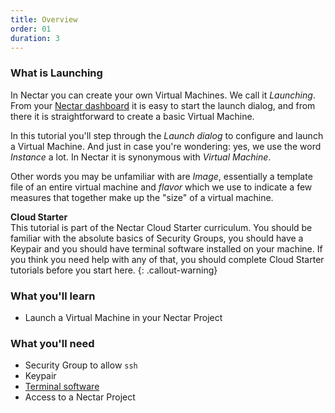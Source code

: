 ```yaml
---
title: Overview
order: 01
duration: 3
---
```

### What is Launching

In Nectar you can create your own Virtual Machines. We call it *Launching*.  From your [Nectar dashboard](https://dashboard.rc.nectar.org.au) it is easy to start the launch dialog, and from there it is straightforward to create a basic Virtual Machine. 

In this tutorial you'll step through the *Launch dialog* to configure and launch a Virtual Machine. And just in case you're wondering: yes, we use the word _Instance_ a lot. In Nectar it is synonymous with *Virtual Machine*.

Other words you may be unfamiliar with are *Image*, essentially a template file of an entire virtual machine and *flavor* which we use to indicate a few measures that together make up the "size" of a virtual machine.

**Cloud Starter**  
This tutorial is part of the Nectar Cloud Starter curriculum. You should be familiar with the absolute basics of Security Groups, you should have a Keypair and you should have terminal software installed on your machine. If you think you need help with any of that, you should complete Cloud Starter tutorials before you start here. 
{: .callout-warning}

### What you'll learn

- Launch a Virtual Machine in your Nectar Project

### What you'll need

- Security Group to allow `ssh`
- Keypair
- [Terminal software](https://support.ehelp.edu.au/support/solutions/articles/6000223964-terminal-software)
- Access to a Nectar Project

